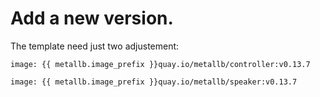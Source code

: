 
# Add a new version.

The template need just two adjustement:

    image: {{ metallb.image_prefix }}quay.io/metallb/controller:v0.13.7
    
    image: {{ metallb.image_prefix }}quay.io/metallb/speaker:v0.13.7

